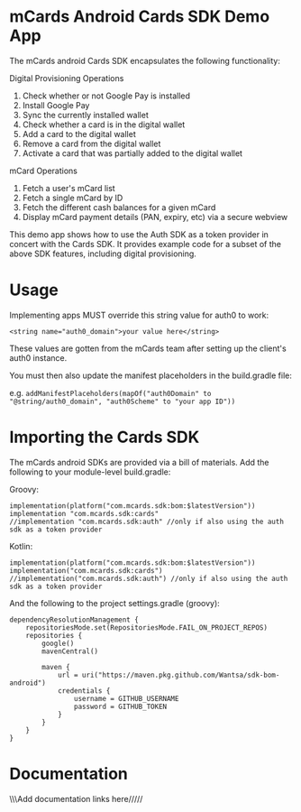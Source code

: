 # mCards Android Cards SDK Demo App

The mCards android Cards SDK encapsulates the following functionality:

Digital Provisioning Operations
1. Check whether or not Google Pay is installed
2. Install Google Pay
3. Sync the currently installed wallet
4. Check whether a card is in the digital wallet
5. Add a card to the digital wallet
6. Remove a card from the digital wallet
7. Activate a card that was partially added to the digital wallet

mCard Operations
1. Fetch a user's mCard list
2. Fetch a single mCard by ID
3. Fetch the different cash balances for a given mCard
4. Display mCard payment details (PAN, expiry, etc) via a secure webview

This demo app shows how to use the Auth SDK as a token provider in concert with the Cards SDK. It provides example code for a subset of the above SDK features, including digital provisioning.

# Usage
Implementing apps MUST override this string value for auth0 to work:

```<string name="auth0_domain">your value here</string>```

These values are gotten from the mCards team after setting up the client's auth0 instance.

You must then also update the manifest placeholders in the build.gradle file:

e.g. ```addManifestPlaceholders(mapOf("auth0Domain" to "@string/auth0_domain", "auth0Scheme" to "your app ID"))```


# Importing the Cards SDK
The mCards android SDKs are provided via a bill of materials. Add the following to your module-level build.gradle:

Groovy:
```
implementation(platform("com.mcards.sdk:bom:$latestVersion"))
implementation "com.mcards.sdk:cards"
//implementation "com.mcards.sdk:auth" //only if also using the auth sdk as a token provider
```

Kotlin:
```
implementation(platform("com.mcards.sdk:bom:$latestVersion"))
implementation("com.mcards.sdk:cards")
//implementation("com.mcards.sdk:auth") //only if also using the auth sdk as a token provider
```

And the following to the project settings.gradle (groovy):
```
dependencyResolutionManagement {
    repositoriesMode.set(RepositoriesMode.FAIL_ON_PROJECT_REPOS)
    repositories {
        google()
        mavenCentral()

        maven {
            url = uri("https://maven.pkg.github.com/Wantsa/sdk-bom-android")
            credentials {
                username = GITHUB_USERNAME
                password = GITHUB_TOKEN
            }
        }
    }
}
```

# Documentation
\\\\\Add documentation links here/////

